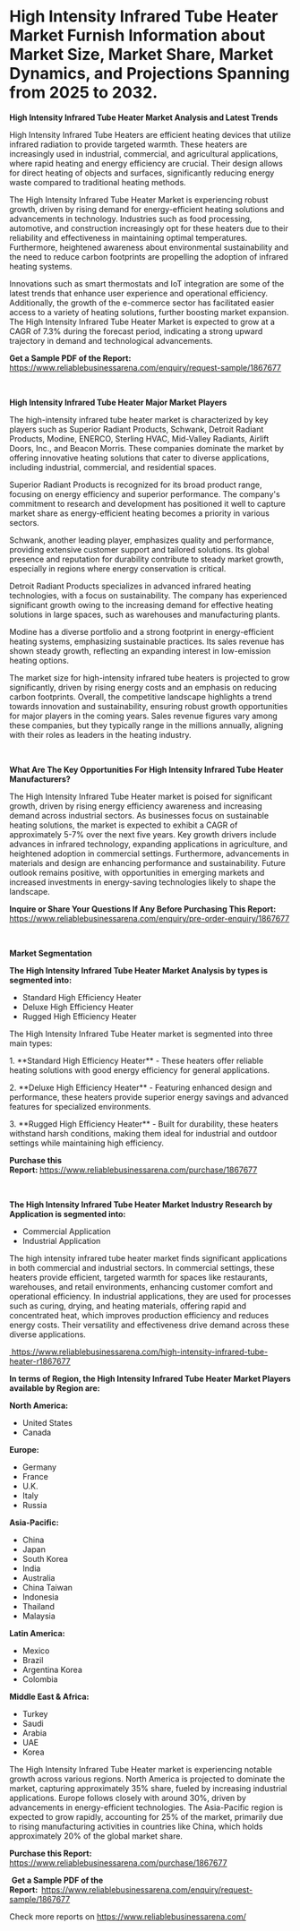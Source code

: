 <p><h1>High Intensity Infrared Tube Heater Market Furnish Information about Market Size, Market Share, Market Dynamics, and Projections Spanning from 2025 to 2032.</h1></p><p><strong>High Intensity Infrared Tube Heater Market Analysis and Latest Trends</strong></p>
<p><p>High Intensity Infrared Tube Heaters are efficient heating devices that utilize infrared radiation to provide targeted warmth. These heaters are increasingly used in industrial, commercial, and agricultural applications, where rapid heating and energy efficiency are crucial. Their design allows for direct heating of objects and surfaces, significantly reducing energy waste compared to traditional heating methods.</p><p>The High Intensity Infrared Tube Heater Market is experiencing robust growth, driven by rising demand for energy-efficient heating solutions and advancements in technology. Industries such as food processing, automotive, and construction increasingly opt for these heaters due to their reliability and effectiveness in maintaining optimal temperatures. Furthermore, heightened awareness about environmental sustainability and the need to reduce carbon footprints are propelling the adoption of infrared heating systems.</p><p>Innovations such as smart thermostats and IoT integration are some of the latest trends that enhance user experience and operational efficiency. Additionally, the growth of the e-commerce sector has facilitated easier access to a variety of heating solutions, further boosting market expansion. The High Intensity Infrared Tube Heater Market is expected to grow at a CAGR of 7.3% during the forecast period, indicating a strong upward trajectory in demand and technological advancements.</p></p>
<p><strong>Get a Sample PDF of the Report:&nbsp;</strong> <a href="https://www.reliablebusinessarena.com/enquiry/request-sample/1867677?utm_campaign=2632&utm_medium=2&utm_source=Github&utm_content=ia&utm_term=28022025&utm_id=high-intensity-infrared-tube-heater">https://www.reliablebusinessarena.com/enquiry/request-sample/1867677</a></p>
<p>&nbsp;</p>
<p><strong>High Intensity Infrared Tube Heater Major Market Players</strong></p>
<p><p>The high-intensity infrared tube heater market is characterized by key players such as Superior Radiant Products, Schwank, Detroit Radiant Products, Modine, ENERCO, Sterling HVAC, Mid-Valley Radiants, Airlift Doors, Inc., and Beacon Morris. These companies dominate the market by offering innovative heating solutions that cater to diverse applications, including industrial, commercial, and residential spaces.</p><p>Superior Radiant Products is recognized for its broad product range, focusing on energy efficiency and superior performance. The company's commitment to research and development has positioned it well to capture market share as energy-efficient heating becomes a priority in various sectors.</p><p>Schwank, another leading player, emphasizes quality and performance, providing extensive customer support and tailored solutions. Its global presence and reputation for durability contribute to steady market growth, especially in regions where energy conservation is critical.</p><p>Detroit Radiant Products specializes in advanced infrared heating technologies, with a focus on sustainability. The company has experienced significant growth owing to the increasing demand for effective heating solutions in large spaces, such as warehouses and manufacturing plants.</p><p>Modine has a diverse portfolio and a strong footprint in energy-efficient heating systems, emphasizing sustainable practices. Its sales revenue has shown steady growth, reflecting an expanding interest in low-emission heating options.</p><p>The market size for high-intensity infrared tube heaters is projected to grow significantly, driven by rising energy costs and an emphasis on reducing carbon footprints. Overall, the competitive landscape highlights a trend towards innovation and sustainability, ensuring robust growth opportunities for major players in the coming years. Sales revenue figures vary among these companies, but they typically range in the millions annually, aligning with their roles as leaders in the heating industry.</p></p>
<p>&nbsp;</p>
<p><strong>What Are The Key Opportunities For High Intensity Infrared Tube Heater Manufacturers?</strong></p>
<p><p>The High Intensity Infrared Tube Heater market is poised for significant growth, driven by rising energy efficiency awareness and increasing demand across industrial sectors. As businesses focus on sustainable heating solutions, the market is expected to exhibit a CAGR of approximately 5-7% over the next five years. Key growth drivers include advances in infrared technology, expanding applications in agriculture, and heightened adoption in commercial settings. Furthermore, advancements in materials and design are enhancing performance and sustainability. Future outlook remains positive, with opportunities in emerging markets and increased investments in energy-saving technologies likely to shape the landscape.</p></p>
<p><strong>Inquire or Share Your Questions If Any Before Purchasing This Report:</strong> <a href="https://www.reliablebusinessarena.com/enquiry/pre-order-enquiry/1867677?utm_campaign=2632&utm_medium=2&utm_source=Github&utm_content=ia&utm_term=28022025&utm_id=high-intensity-infrared-tube-heater">https://www.reliablebusinessarena.com/enquiry/pre-order-enquiry/1867677</a></p>
<p>&nbsp;</p>
<p><strong>Market Segmentation</strong></p>
<p><strong>The High Intensity Infrared Tube Heater Market Analysis by types is segmented into:</strong></p>
<p><ul><li>Standard High Efficiency Heater</li><li>Deluxe High Efficiency Heater</li><li>Rugged High Efficiency Heater</li></ul></p>
<p><p>The High Intensity Infrared Tube Heater market is segmented into three main types: </p><p>1. **Standard High Efficiency Heater** - These heaters offer reliable heating solutions with good energy efficiency for general applications.</p><p>  </p><p>2. **Deluxe High Efficiency Heater** - Featuring enhanced design and performance, these heaters provide superior energy savings and advanced features for specialized environments.</p><p>3. **Rugged High Efficiency Heater** - Built for durability, these heaters withstand harsh conditions, making them ideal for industrial and outdoor settings while maintaining high efficiency.</p></p>
<p><strong>Purchase this Report:&nbsp;</strong><a href="https://www.reliablebusinessarena.com/purchase/1867677?utm_campaign=2632&utm_medium=2&utm_source=Github&utm_content=ia&utm_term=28022025&utm_id=high-intensity-infrared-tube-heater">https://www.reliablebusinessarena.com/purchase/1867677</a></p>
<p>&nbsp;</p>
<p><strong>The High Intensity Infrared Tube Heater Market Industry Research by Application is segmented into:</strong></p>
<p><ul><li>Commercial Application</li><li>Industrial Application</li></ul></p>
<p><p>The high intensity infrared tube heater market finds significant applications in both commercial and industrial sectors. In commercial settings, these heaters provide efficient, targeted warmth for spaces like restaurants, warehouses, and retail environments, enhancing customer comfort and operational efficiency. In industrial applications, they are used for processes such as curing, drying, and heating materials, offering rapid and concentrated heat, which improves production efficiency and reduces energy costs. Their versatility and effectiveness drive demand across these diverse applications.</p></p>
<p><a href="https://www.reliablebusinessarena.com/high-intensity-infrared-tube-heater-r1867677?utm_campaign=2632&utm_medium=2&utm_source=Github&utm_content=ia&utm_term=28022025&utm_id=high-intensity-infrared-tube-heater">&nbsp;https://www.reliablebusinessarena.com/high-intensity-infrared-tube-heater-r1867677</a></p>
<p><strong>In terms of Region, the High Intensity Infrared Tube Heater Market Players available by Region are:</strong></p>
<p>
    <p> <strong> North America: </strong>
        <ul>
            <li>United States</li>
            <li>Canada</li>
        </ul>
        </p> 
    <p> <strong> Europe: </strong>
        <ul>
            <li>Germany</li>
            <li>France</li>
            <li>U.K.</li>
            <li>Italy</li>
            <li>Russia</li>
        </ul>
        </p> 
    <p> <strong> Asia-Pacific: </strong>
        <ul>
            <li>China</li>
            <li>Japan</li>
            <li>South Korea</li>
            <li>India</li>
            <li>Australia</li>
            <li>China Taiwan</li>
            <li>Indonesia</li>
            <li>Thailand</li>
            <li>Malaysia</li>
        </ul>
        </p> 
    <p> <strong> Latin America: </strong>
        <ul>
            <li>Mexico</li>
            <li>Brazil</li>
            <li>Argentina Korea</li>
            <li>Colombia</li>
        </ul>
        </p> 
    <p> <strong> Middle East & Africa: </strong>
        <ul>
            <li>Turkey</li>
            <li>Saudi</li>
            <li>Arabia</li>
            <li>UAE</li>
            <li>Korea</li>
        </ul>
    </p>
    </p>
<p><p>The High Intensity Infrared Tube Heater market is experiencing notable growth across various regions. North America is projected to dominate the market, capturing approximately 35% share, fueled by increasing industrial applications. Europe follows closely with around 30%, driven by advancements in energy-efficient technologies. The Asia-Pacific region is expected to grow rapidly, accounting for 25% of the market, primarily due to rising manufacturing activities in countries like China, which holds approximately 20% of the global market share.</p></p>
<p><strong>Purchase this Report: </strong><a href="https://www.reliablebusinessarena.com/purchase/1867677?utm_campaign=2632&utm_medium=2&utm_source=Github&utm_content=ia&utm_term=28022025&utm_id=high-intensity-infrared-tube-heater">https://www.reliablebusinessarena.com/purchase/1867677</a></p>
<p>&nbsp;<strong>Get a Sample PDF of the Report:&nbsp;&nbsp;</strong><a href="https://www.reliablebusinessarena.com/enquiry/request-sample/1867677?utm_campaign=2632&utm_medium=2&utm_source=Github&utm_content=ia&utm_term=28022025&utm_id=high-intensity-infrared-tube-heater">https://www.reliablebusinessarena.com/enquiry/request-sample/1867677</a></p>
<p><strong></strong></p>
<p>Check more reports on <a href="https://www.reliablebusinessarena.com/?utm_campaign=2632&utm_medium=2&utm_source=Github&utm_content=ia&utm_term=28022025&utm_id=high-intensity-infrared-tube-heater">https://www.reliablebusinessarena.com/</a></p>